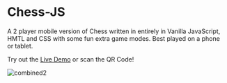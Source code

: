 # Chess-JS
A 2 player mobile version of Chess written in entirely in Vanilla JavaScript, HMTL and CSS with some fun extra game modes. Best played on a phone or tablet.

Try out the [Live Demo](https://splendorous-taffy-82a2a4.netlify.app/) or scan the QR Code!

![combined2](https://user-images.githubusercontent.com/27009186/232223630-db56f214-374a-4b01-9ad5-f90913f6bae9.png)
